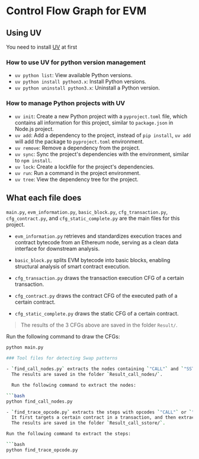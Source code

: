 # Control Flow Graph for EVM



## Using UV
You need to install [UV](https://docs.astral.sh/uv/) at first

### How to use UV for python version management
- `uv python list`: View available Python versions.
- `uv python install python3.x`: Install Python versions.
- `uv python uninstall python3.x`: Uninstall a Python version.

### How to manage Python projects with UV
- `uv init`: Create a new Python project with a `pyproject.toml` file, which contains all information for this project, similar to `package.json` in Node.js project.
- `uv add`: Add a dependency to the project, instead of `pip install`, `uv add` will add the package to `pyproject.toml` environment.
- `uv remove`: Remove a dependency from the project.
- `uv sync`: Sync the project's dependencies with the environment, similar to `npm install`.
- `uv lock`: Create a lockfile for the project's dependencies.
- `uv run`: Run a command in the project environment.
- `uv tree`: View the dependency tree for the project.

## What each file does

`main.py`, `evm_information.py`, `basic_block.py`, `cfg_transaction.py`, `cfg_contract.py`, and `cfg_static_complete.py` are the main files for this project.

- `evm_information.py` retrieves and standardizes execution traces and contract bytecode from an Ethereum node, serving as a clean data interface for downstream analysis.

- `basic_block.py` splits EVM bytecode into basic blocks, enabling structural analysis of smart contract execution.

- `cfg_transaction.py` draws the transaction execution CFG of a certain transaction.

- `cfg_contract.py` draws the contract CFG of the executed path of a certain contract.

- `cfg_static_complete.py` draws the static CFG of a certain contract.

> The results of the 3 CFGs above are saved in the folder `Result/`.

Run the following command to draw the CFGs:

```bash
python main.py

### Tool files for detecting Swap patterns

- `find_call_nodes.py` extracts the nodes containing `"CALL"` and `"SSTORE"` from the (dynamic) contract CFG.  
  The results are saved in the folder `Result_call_nodes/`.

  Run the following command to extract the nodes:

```bash
python find_call_nodes.py

- `find_trace_opcode.py` extracts the steps with opcodes `"CALL"` or `"SSTORE"` from the execution trace.  
  It first targets a certain contract in a transaction, and then extracts the relevant steps.  
  The results are saved in the folder `Result_call_sstore/`.

Run the following command to extract the steps:

```bash
python find_trace_opcode.py